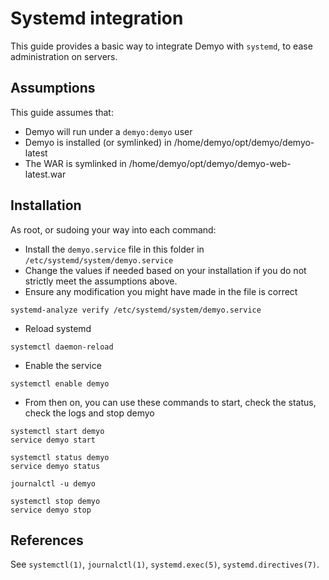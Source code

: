 # Systemd integration

This guide provides a basic way to integrate Demyo with `systemd`, to ease administration on servers.

## Assumptions

This guide assumes that:
- Demyo will run under a `demyo:demyo` user
- Demyo is installed (or symlinked) in /home/demyo/opt/demyo/demyo-latest
- The WAR is symlinked in /home/demyo/opt/demyo/demyo-web-latest.war

## Installation

As root, or sudoing your way into each command:
- Install the `demyo.service` file in this folder in `/etc/systemd/system/demyo.service`
- Change the values if needed based on your installation if you do not strictly meet the assumptions above.
- Ensure any modification you might have made in the file is correct
```shell
systemd-analyze verify /etc/systemd/system/demyo.service
```
- Reload systemd
```shell
systemctl daemon-reload
```
- Enable the service
```shell
systemctl enable demyo
```
- From then on, you can use these commands to start, check the status, check the logs and stop demyo
```shell
systemctl start demyo
service demyo start

systemctl status demyo
service demyo status

journalctl -u demyo

systemctl stop demyo
service demyo stop
```


## References

See `systemctl(1)`, `journalctl(1)`, `systemd.exec(5)`, `systemd.directives(7)`.
